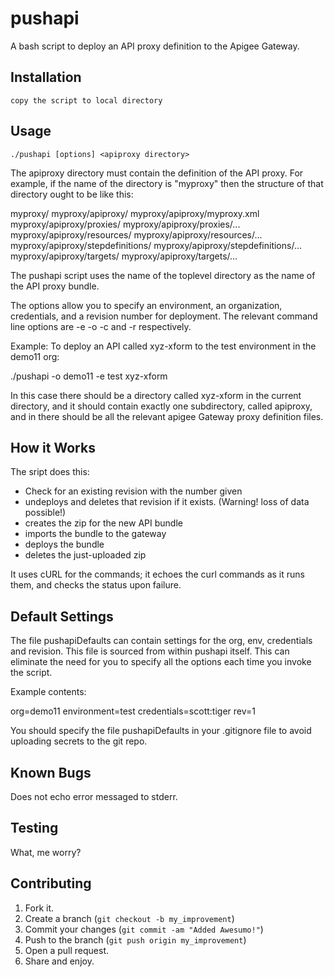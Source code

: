 pushapi
=======

A bash script to deploy an API proxy definition to the Apigee
Gateway.


Installation
-----------

    copy the script to local directory


Usage
-----

    ./pushapi [options] <apiproxy directory>


The apiproxy directory must contain the definition of the API proxy. For
example, if the name of the directory is "myproxy" then the structure of
that directory ought to be like this:

  myproxy/
  myproxy/apiproxy/
  myproxy/apiproxy/myproxy.xml
  myproxy/apiproxy/proxies/
  myproxy/apiproxy/proxies/...
  myproxy/apiproxy/resources/
  myproxy/apiproxy/resources/...
  myproxy/apiproxy/stepdefinitions/
  myproxy/apiproxy/stepdefinitions/...
  myproxy/apiproxy/targets/
  myproxy/apiproxy/targets/...

The pushapi script uses the name of the toplevel directory as the
name of the API proxy bundle.

The options allow you to specify an environment, an organization,
credentials, and a revision number for deployment. The relevant command line
options are -e -o -c and -r respectively.

Example: To deploy an API called xyz-xform to the test environment in the demo11 org:

   ./pushapi  -o demo11 -e test xyz-xform

In this case there should be a directory called xyz-xform in the
current directory, and it should contain exactly one
subdirectory, called apiproxy, and in there should be all the
relevant apigee Gateway proxy definition files.


How it Works
------------

The sript does this:

 - Check for an existing revision with the number given
 - undeploys and deletes that revision if it exists. (Warning! loss of data possible!)
 - creates the zip for the new API bundle
 - imports the bundle to the gateway
 - deploys the bundle
 - deletes the just-uploaded zip

It uses cURL for the commands; it echoes the curl commands as it runs them, and checks the status upon failure.


Default Settings
----------------

The file pushapiDefaults can contain settings for the org, env,
credentials and revision. This file is sourced from within
pushapi itself. This can eliminate the need for you to specify
all the options each time you invoke the script.

Example contents:

  org=demo11
  environment=test
  credentials=scott:tiger
  rev=1


You should specify the file pushapiDefaults in your .gitignore file to
avoid uploading secrets to the git repo.



Known Bugs
----------

Does not echo error messaged to stderr.


Testing
-------

What, me worry?


Contributing
------------

1. Fork it.
2. Create a branch (`git checkout -b my_improvement`)
3. Commit your changes (`git commit -am "Added Awesumo!"`)
4. Push to the branch (`git push origin my_improvement`)
5. Open a pull request.
6. Share and enjoy.
